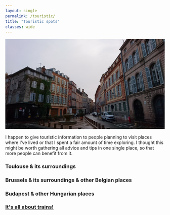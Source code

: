 ```yaml
---
layout: single
permalink: /touristic/
title: "Touristic spots"
classes: wide
---
```


<img src="/assets/images/Toulouse_rainy.jpg" alt="Touristic point"> 

I happen to give touristic information to people planning to visit places where I've lived or that I spent a fair amount of time exploring. 
I thought this might be worth gathering all advice and tips in one single place, so that more people can benefit from it. 

### Toulouse & its surroundings

### Brussels & its surroundings & other Belgian places

<!-- ### [Brussels & its surroundings & other Belgian places](/touristic/BXL/) -->

### Budapest & other Hungarian places
<!-- ### [Budapest & other Hungarian places](/touristic/buda/) -->

### <a href="/touristic/trains/" target="_blank"><b>It's all about trains!</b></a><br>
